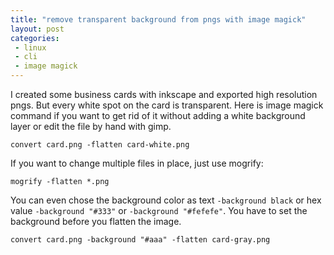 ```yaml
---
title: "remove transparent background from pngs with image magick"
layout: post
categories:
 - linux
 - cli
 - image magick
---
```


I created some business cards with inkscape and exported high resolution pngs. But every white spot on the card is transparent. Here is image magick command if you want to get rid of it without adding a white background layer or edit the file by hand with gimp.

    convert card.png -flatten card-white.png

If you want to change multiple files in place, just use mogrify:

    mogrify -flatten *.png

You can even chose the background color as text `-background black` or hex value `-background "#333"` or `-background "#fefefe"`. You have to set the background before you flatten the image.

    convert card.png -background "#aaa" -flatten card-gray.png